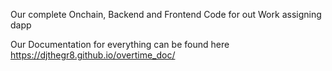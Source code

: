 Our complete Onchain, Backend and Frontend Code for out Work assigning dapp

Our Documentation for everything can be found here
https://djthegr8.github.io/overtime_doc/
